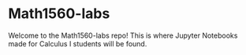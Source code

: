 # Math1560-labs

Welcome to the Math1560-labs repo! This is where Jupyter Notebooks made for Calculus I students will be found.
